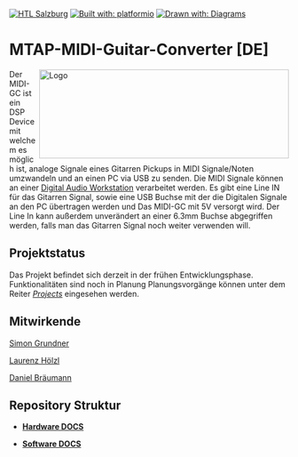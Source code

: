 [![HTL Salzburg](https://img.shields.io/badge/HTBLuVA-Elektronik%20und%20Technische%20Informatik-8a2be2)](http://www.htl-salzburg.ac.at/startseite.html)
[![Built with: platformio](https://img.shields.io/badge/built%20with-platformio-orange)](https://platformio.org/)
[![Drawn with: Diagrams](https://img.shields.io/badge/drawn%20with-diagrams.net-ff8c00)](https://app.diagrams.net/)

# MTAP-MIDI-Guitar-Converter [DE]

<picture>
 <source media="(prefers-color-scheme: dark)" srcset="https://github.com/s-grundner/MTAP-MIDI-Guitar-Converter/blob/main/documentation/images/LOGO-dark.png?raw=true" align="right" width="450px" height="160px"/>
 <img alt="Logo" src="https://github.com/s-grundner/MTAP-MIDI-Guitar-Converter/blob/main/documentation/images/LOGO-light.png?raw=true" align="right" width="450px" height="160px"/>
</picture>

Der MIDI-GC ist ein DSP Device mit welchem es möglich ist, analoge Signale eines Gitarren Pickups in MIDI Signale/Noten umzwandeln und an einen PC via USB zu senden. Die MIDI Signale können an einer [Digital Audio Workstation](https://www.ableton.com/de/live/) verarbeitet werden.
Es gibt eine Line IN für das Gitarren Signal, sowie eine USB Buchse mit der die Digitalen Signale an den PC übertragen werden und Das MIDI-GC mit 5V versorgt wird.
Der Line In kann außerdem unverändert an einer 6.3mm Buchse abgegriffen werden, falls man das Gitarren Signal noch weiter verwenden will.

## Projektstatus
Das Projekt befindet sich derzeit in der frühen Entwicklungsphase. Funktionalitäten sind noch in Planung
Planungsvorgänge können unter dem Reiter *[Projects](https://github.com/s-grundner/MTAP-MIDI-Guitar-Converter/projects?query=is%3Aopen)* eingesehen werden.

## Mitwirkende
[Simon Grundner](https://github.com/s-grundner)

[Laurenz Hölzl](https://github.com/Laurenz03)

[Daniel Bräumann](https://github.com/Hexewillfred)

## Repository Struktur

 - [**Hardware DOCS**](documentation/hw-docs)

 - [**Software DOCS**](documentation/sw-docs)
